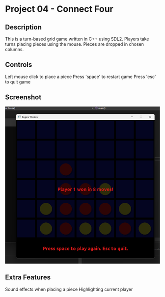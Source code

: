 # Project 04 - Connect Four

## Description

This is a turn-based grid game written in C++ using SDL2. Players take turns placing pieces using the mouse. Pieces are dropped in chosen columns.


## Controls

Left mouse click to place a piece
Press 'space' to restart game
Press 'esc' to quit game

## Screenshot

![Screenshot](screenshot.png)

## Extra Features

Sound effects when placing a piece
Highlighting current player

